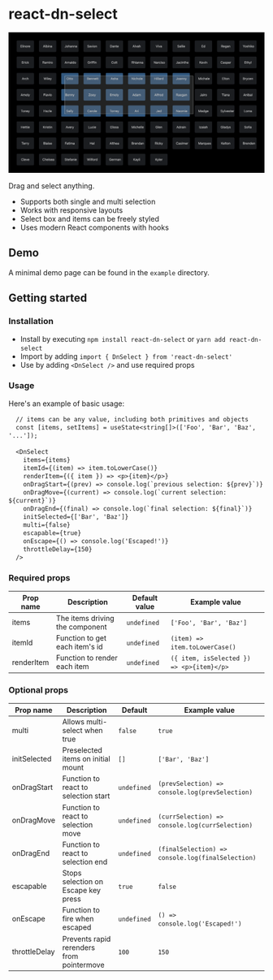 # react-dn-select

<p>
  <img width="540" src="example/dn-select-example.png">
</p>

Drag and select anything.

- Supports both single and multi selection
- Works with responsive layouts
- Select box and items can be freely styled
- Uses modern React components with hooks

## Demo

A minimal demo page can be found in the `example` directory.

## Getting started

### Installation

- Install by executing `npm install react-dn-select` or `yarn add react-dn-select`
- Import by adding `import { DnSelect } from 'react-dn-select'`
- Use by adding `<DnSelect />` and use required props

### Usage

Here's an example of basic usage:

```tsx
  // items can be any value, including both primitives and objects
  const [items, setItems] = useState<string[]>(['Foo', 'Bar', 'Baz', '...']);

  <DnSelect
    items={items}
    itemId={(item) => item.toLowerCase()}
    renderItem={({ item }) => <p>{item}</p>}
    onDragStart={(prev) => console.log(`previous selection: ${prev}`)}
    onDragMove={(current) => console.log(`current selection: ${current}`)}
    onDragEnd={(final) => console.log(`final selection: ${final}`)}
    initSelected={['Bar', 'Baz']}
    multi={false}
    escapable={true}
    onEscape={() => console.log('Escaped!')}
    throttleDelay={150}
  />
```

### Required props
| Prop name  	| Description                     	    | Default value 	| Example value                  	                  |
|------------	|-------------------------------------	|---------------	|-------------------------------------------------	|
| items      	| The items driving the component 	    | `undefined`   	| `['Foo', 'Bar', 'Baz']`        	                  |
| itemId     	| Function to get each item's id  	    | `undefined`   	| `(item) => item.toLowerCase()` 	                  |
| renderItem 	| Function to render each item    	    | `undefined`   	| `({ item, isSelected }) => <p>{item}</p>`   	    |


### Optional props
| Prop name  	   | Description                     	           | Default      	     | Example value                  	                      |
|-------------	 |------------------------------------------	 |-----------------	   |------------------------------------------------------- |
| multi          | Allows multi-select when true               | `false`             | `true`                                                 |
| initSelected   | Preselected items on initial mount          | `[]`                | `['Bar', 'Baz']`                                       |
| onDragStart    | Function to react to selection start        | `undefined`   	     | `(prevSelection) => console.log(prevSelection)`        |
| onDragMove     | Function to react to selection move         | `undefined`   	     | `(currSelection) => console.log(currSelection)`        |
| onDragEnd      | Function to react to selection end          | `undefined`   	     | `(finalSelection) => console.log(finalSelection)`      |
| escapable      | Stops selection on Escape key press         | `true`              | `false`                                                |
| onEscape       | Function to fire when escaped               | `undefined`         | `() => console.log('Escaped!')`                        |
| throttleDelay  | Prevents rapid rerenders from pointermove   | `100`               | `150`                                                  |
